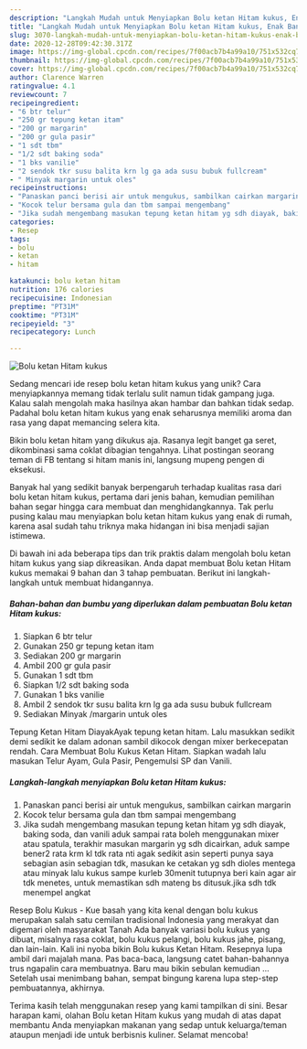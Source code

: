 ```yaml
---
description: "Langkah Mudah untuk Menyiapkan Bolu ketan Hitam kukus, Enak Banget"
title: "Langkah Mudah untuk Menyiapkan Bolu ketan Hitam kukus, Enak Banget"
slug: 3070-langkah-mudah-untuk-menyiapkan-bolu-ketan-hitam-kukus-enak-banget
date: 2020-12-28T09:42:30.317Z
image: https://img-global.cpcdn.com/recipes/7f00acb7b4a99a10/751x532cq70/bolu-ketan-hitam-kukus-foto-resep-utama.jpg
thumbnail: https://img-global.cpcdn.com/recipes/7f00acb7b4a99a10/751x532cq70/bolu-ketan-hitam-kukus-foto-resep-utama.jpg
cover: https://img-global.cpcdn.com/recipes/7f00acb7b4a99a10/751x532cq70/bolu-ketan-hitam-kukus-foto-resep-utama.jpg
author: Clarence Warren
ratingvalue: 4.1
reviewcount: 7
recipeingredient:
- "6 btr telur"
- "250 gr tepung ketan itam"
- "200 gr margarin"
- "200 gr gula pasir"
- "1 sdt tbm"
- "1/2 sdt baking soda"
- "1 bks vanilie"
- "2 sendok tkr susu balita krn lg ga ada susu bubuk fullcream"
- " Minyak margarin untuk oles"
recipeinstructions:
- "Panaskan panci berisi air untuk mengukus, sambilkan cairkan margarin"
- "Kocok telur bersama gula dan tbm sampai mengembang"
- "Jika sudah mengembang masukan tepung ketan hitam yg sdh diayak, baking soda, dan vanili aduk sampai rata boleh menggunakan mixer atau spatula, terakhir masukan margarin yg sdh dicairkan, aduk sampe bener2 rata krm kl tdk rata nti agak sedikit asin seperti punya saya sebagian asin sebagian tdk, masukan ke cetakan yg sdh dioles mentega atau minyak lalu kukus sampe kurleb 30menit tutupnya beri kain agar air tdk menetes, untuk memastikan sdh mateng bs ditusuk.jika sdh tdk menempel angkat"
categories:
- Resep
tags:
- bolu
- ketan
- hitam

katakunci: bolu ketan hitam 
nutrition: 176 calories
recipecuisine: Indonesian
preptime: "PT31M"
cooktime: "PT31M"
recipeyield: "3"
recipecategory: Lunch

---
```



![Bolu ketan Hitam kukus](https://img-global.cpcdn.com/recipes/7f00acb7b4a99a10/751x532cq70/bolu-ketan-hitam-kukus-foto-resep-utama.jpg)

Sedang mencari ide resep bolu ketan hitam kukus yang unik? Cara menyiapkannya memang tidak terlalu sulit namun tidak gampang juga. Kalau salah mengolah maka hasilnya akan hambar dan bahkan tidak sedap. Padahal bolu ketan hitam kukus yang enak seharusnya memiliki aroma dan rasa yang dapat memancing selera kita.

Bikin bolu ketan hitam yang dikukus aja. Rasanya legit banget ga seret, dikombinasi sama coklat dibagian tengahnya. Lihat postingan seorang teman di FB tentang si hitam manis ini, langsung mupeng pengen di eksekusi.

Banyak hal yang sedikit banyak berpengaruh terhadap kualitas rasa dari bolu ketan hitam kukus, pertama dari jenis bahan, kemudian pemilihan bahan segar hingga cara membuat dan menghidangkannya. Tak perlu pusing kalau mau menyiapkan bolu ketan hitam kukus yang enak di rumah, karena asal sudah tahu triknya maka hidangan ini bisa menjadi sajian istimewa.


Di bawah ini ada beberapa tips dan trik praktis dalam mengolah bolu ketan hitam kukus yang siap dikreasikan. Anda dapat membuat Bolu ketan Hitam kukus memakai 9 bahan dan 3 tahap pembuatan. Berikut ini langkah-langkah untuk membuat hidangannya.

<!--inarticleads1-->

##### Bahan-bahan dan bumbu yang diperlukan dalam pembuatan Bolu ketan Hitam kukus:

1. Siapkan 6 btr telur
1. Gunakan 250 gr tepung ketan itam
1. Sediakan 200 gr margarin
1. Ambil 200 gr gula pasir
1. Gunakan 1 sdt tbm
1. Siapkan 1/2 sdt baking soda
1. Gunakan 1 bks vanilie
1. Ambil 2 sendok tkr susu balita krn lg ga ada susu bubuk fullcream
1. Sediakan  Minyak /margarin untuk oles


Tepung Ketan Hitam DiayakAyak tepung ketan hitam. Lalu masukkan sedikit demi sedikit ke dalam adonan sambil dikocok dengan mixer berkecepatan rendah. Cara Membuat Bolu Kukus Ketan Hitam. Siapkan wadah lalu masukan Telur Ayam, Gula Pasir, Pengemulsi SP dan Vanili. 

<!--inarticleads2-->

##### Langkah-langkah menyiapkan Bolu ketan Hitam kukus:

1. Panaskan panci berisi air untuk mengukus, sambilkan cairkan margarin
1. Kocok telur bersama gula dan tbm sampai mengembang
1. Jika sudah mengembang masukan tepung ketan hitam yg sdh diayak, baking soda, dan vanili aduk sampai rata boleh menggunakan mixer atau spatula, terakhir masukan margarin yg sdh dicairkan, aduk sampe bener2 rata krm kl tdk rata nti agak sedikit asin seperti punya saya sebagian asin sebagian tdk, masukan ke cetakan yg sdh dioles mentega atau minyak lalu kukus sampe kurleb 30menit tutupnya beri kain agar air tdk menetes, untuk memastikan sdh mateng bs ditusuk.jika sdh tdk menempel angkat


Resep Bolu Kukus - Kue basah yang kita kenal dengan bolu kukus merupakan salah satu cemilan tradisional Indonesia yang merakyat dan digemari oleh masyarakat Tanah Ada banyak variasi bolu kukus yang dibuat, misalnya rasa coklat, bolu kukus pelangi, bolu kukus jahe, pisang, dan lain-lain. Kali ini nyoba bikin Bolu kukus Ketan Hitam. Resepnya lupa ambil dari majalah mana. Pas baca-baca, langsung catet bahan-bahannya trus ngapalin cara membuatnya. Baru mau bikin sebulan kemudian … Setelah usai menimbang bahan, sempat bingung karena lupa step-step pembuatannya, akhirnya. 

Terima kasih telah menggunakan resep yang kami tampilkan di sini. Besar harapan kami, olahan Bolu ketan Hitam kukus yang mudah di atas dapat membantu Anda menyiapkan makanan yang sedap untuk keluarga/teman ataupun menjadi ide untuk berbisnis kuliner. Selamat mencoba!
